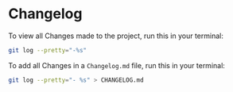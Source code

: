 # Changelog

To view all Changes made to the project, run this in your terminal:
```sh
git log --pretty="-%s"
```

To add all Changes in a `Changelog.md` file, run this in your terminal: 
```sh
git log --pretty="- %s" > CHANGELOG.md
```